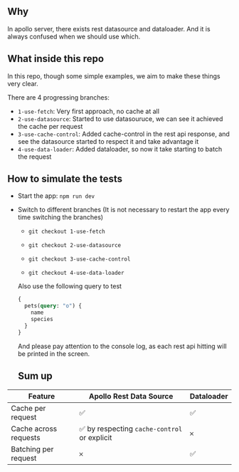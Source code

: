 ## Why

In apollo server, there exists rest datasource and dataloader. And it is always confused when we should use which.

## What inside this repo

In this repo, though some simple examples, we aim to make these things very clear.

There are 4 progressing branches:

- `1-use-fetch`: Very first approach, no cache at all
- `2-use-datasource`: Started to use datasouruce, we can see it achieved the cache per request
- `3-use-cache-control`: Added cache-control in the rest api response, and see the datasource started to respect it and take advantage it
- `4-use-data-loader`: Added dataloader, so now it take starting to batch the request

## How to simulate the tests

- Start the app: `npm run dev`

- Switch to different branches (It is not necessary to restart the app every time switching the branches)

  - `git checkout 1-use-fetch`

  - `git checkout 2-use-datasource`

  - `git checkout 3-use-cache-control`

  - `git checkout 4-use-data-loader`

  Also use the following query to test

  ```graphql
  {
    pets(query: "o") {
      name
      species
    }
  }
  ```

  And please pay attention to the console log, as each rest api hitting will be printed in the screen.

  ## Sum up

| Feature               | Apollo Rest Data Source                      | Dataloader |
| --------------------- | -------------------------------------------- | ---------- |
| Cache per request     | ✅                                           | ✅         |
| Cache across requests | ✅ by respecting `cache-control` or explicit | 𐄂          |
| Batching per request  | 𐄂                                            | ✅         |
